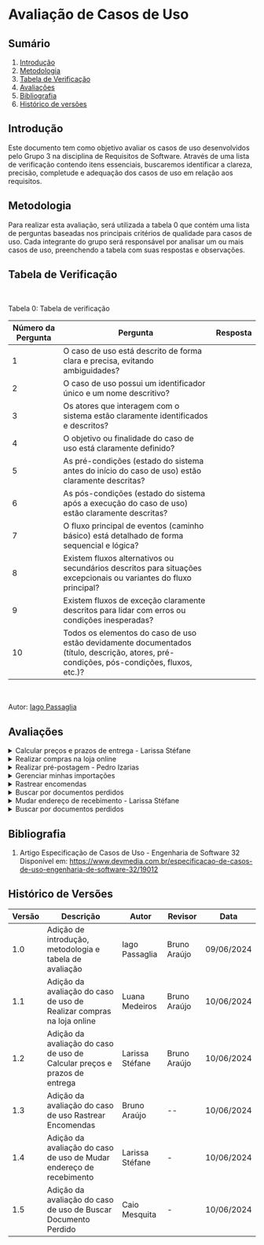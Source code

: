 # Avaliação de Casos de Uso

## Sumário
1. [Introdução](#introdução)
2. [Metodologia](#metodologia)
3. [Tabela de Verificação](#tabela-de-verificação)
4. [Avaliações](#avaliações)
5. [Bibliografia](#bibliografia)
6. [Histórico de versões](#histórico-de-versões)

## Introdução

Este documento tem como objetivo avaliar os casos de uso desenvolvidos pelo Grupo 3 na disciplina de Requisitos de Software. Através de uma lista de verificação contendo itens essenciais, buscaremos identificar a clareza, precisão, completude e adequação dos casos de uso em relação aos requisitos.

## Metodologia

Para realizar esta avaliação, será utilizada a tabela 0 que contém uma lista de perguntas baseadas nos principais critérios de qualidade para casos de uso. Cada integrante do grupo será responsável por analisar um ou mais casos de uso, preenchendo a tabela com suas respostas e observações.
## Tabela de Verificação

<br>

Tabela 0: Tabela de verificação

| Número da Pergunta | Pergunta                                                                 | Resposta |
|--------------------|--------------------------------------------------------------------------|----------|
| 1                  | O caso de uso está descrito de forma clara e precisa, evitando ambiguidades? |          |
| 2                  | O caso de uso possui um identificador único e um nome descritivo?         |          |
| 3                  | Os atores que interagem com o sistema estão claramente identificados e descritos? |          |
| 4                  | O objetivo ou finalidade do caso de uso está claramente definido?         |          |
| 5                  | As pré-condições (estado do sistema antes do início do caso de uso) estão claramente descritas? |          |
| 6                  | As pós-condições (estado do sistema após a execução do caso de uso) estão claramente descritas? |          |
| 7                  | O fluxo principal de eventos (caminho básico) está detalhado de forma sequencial e lógica? |          |
| 8                  | Existem fluxos alternativos ou secundários descritos para situações excepcionais ou variantes do fluxo principal? |          |
| 9                  | Existem fluxos de exceção claramente descritos para lidar com erros ou condições inesperadas? |          |
| 10                 | Todos os elementos do caso de uso estão devidamente documentados (título, descrição, atores, pré-condições, pós-condições, fluxos, etc.)? |          |

<br>

Autor: [Iago Passaglia](https://github.com/paxxaglia)


## Avaliações

<details>
<summary>Calcular preços e prazos de entrega - Larissa Stéfane </summary>

A tabela 1 mostra as respostas e observações da verificação e avaliação do caso de uso de "Calcular preços e prazos de entrega".

### Tabela 1: Tabela de verificação para Calcular preços e prazos de entrega

| Número da Pergunta | Pergunta                                                                 | Resposta | Observações |
|--------------------|--------------------------------------------------------------------------|----------| ---- |
| 1                  | O caso de uso está descrito de forma clara e precisa, evitando ambiguidades? |     Não     | Alguns pontos do caso de uso estão confusos e pouco claros. Por exemplo, não é indicado qual o usuário específico e o contexto para o caso de uso. <br> A forma como algumas frases foram elaboradas também estão um pouco confusas. |
| 2                  | O caso de uso possui um identificador único e um nome descritivo?         |    Sim      | - |
| 3                  | Os atores que interagem com o sistema estão claramente identificados e descritos? |     Não     | Existe uma abundância de usuários que utilizam o aplicativo dos Correios, todos eles podem apresentar contextos e características distintas no contexto do caso de uso. Contudo, o usuário foi representado de forma muito genérica no caso de uso. |
| 4                  | O objetivo ou finalidade do caso de uso está claramente definido?         |      Não    | Apesar de ser compreensível, a forma como o objetivo foi apresentado está vaga e confusa. |
| 5                  | As pré-condições (estado do sistema antes do início do caso de uso) estão claramente descritas? |     Incompleto     | Poderia complementar mais as pré-condições. Por exemplo, é necessário que o ator/usuário saiba o CEP, entre outras informações que não foram elencadas nas pré-condições. |
| 6                  | As pós-condições (estado do sistema após a execução do caso de uso) estão claramente descritas? |   Sim       | - |
| 7                  | O fluxo principal de eventos (caminho básico) está detalhado de forma sequencial e lógica? |     Sim      | - |
| 8                  | Existem fluxos alternativos ou secundários descritos para situações excepcionais ou variantes do fluxo principal? |     Sim/Incompleto     | Em fluxo alternativo, o fluxo 2 “Acesso à seção "Preços e Prazos" pelo menu” está praticamente idêntico ao fluxo principal. | 
| 9                  | Existem fluxos de exceção claramente descritos para lidar com erros ou condições inesperadas? |    Sim      | - |
| 10                 | Todos os elementos do caso de uso estão devidamente documentados (título, descrição, atores, pré-condições, pós-condições, fluxos, etc.)? |     Nao     | Existem elementos que estão faltando e alguns foram mal elaborados e descritos. |

<br>

 **Autora:** [Larissa Stéfane](https://github.com/SkywalkerSupreme)

</details>

<details>
<summary>Realizar compras na loja online</summary>

### Tabela 2: Tabela de verificação para Realizar compras na loja online

| Número da Pergunta | Pergunta                                                                 | Resposta | Observações
|--------------------|--------------------------------------------------------------------------|----------| --- |
| 1                  | O caso de uso está descrito de forma clara e precisa, evitando ambiguidades? | Sim | - |
| 2                  | O caso de uso possui um identificador único e um nome descritivo?         | Sim | - |
| 3                  | Os atores que interagem com o sistema estão claramente identificados e descritos? | Incompleto | Falta uma descrição completa dos atores, essencial para entender todas as interações do sistema. |
| 4                  | O objetivo ou finalidade do caso de uso está claramente definido?         | Não | É importante definir claramente o objetivo do caso de uso para garantir que o propósito e os resultados esperados sejam compreendidos. |
| 5                  | As pré-condições (estado do sistema antes do início do caso de uso) estão claramente descritas? | Incompleto | A descrição das pré-condições está incompleta, o que é crucial para estabelecer o contexto inicial necessário para a execução do caso de uso. |
| 6                  | As pós-condições (estado do sistema após a execução do caso de uso) estão claramente descritas? | Incompleto | Falta uma descrição detalhada das pós-condições, fundamental para entender o estado final do sistema após a execução do caso de uso. |
| 7                  | O fluxo principal de eventos (caminho básico) está detalhado de forma sequencial e lógica? | Incompleto | A descrição do fluxo principal está incompleta, essencial para garantir que todos os passos do processo sejam seguidos corretamente. |
| 8                  | Existem fluxos alternativos ou secundários descritos para situações excepcionais ou variantes do fluxo principal? | Sim | - |
| 9                  | Existem fluxos de exceção claramente descritos para lidar com erros ou condições inesperadas? | Sim | - |
| 10                 | Todos os elementos do caso de uso estão devidamente documentados (título, descrição, atores, pré-condições, pós-condições, fluxos, etc.)? | Sim | - |

<br>

Autor: [Luana Medeiros](https://github.com/LuaMedeiros)

</details>

<details>
<summary>Realizar pré-postagem - Pedro Izarias</summary>

### Tabela 3: Tabela de verificação para Realizar pré-postagem

| Número da Pergunta | Pergunta                                                                 | Resposta | Observação |
|--------------------|--------------------------------------------------------------------------|----------|----|
| 1                  | O caso de uso está descrito de forma clara e precisa, evitando ambiguidades? |    Sim      ||
| 2                  | O caso de uso possui um identificador único e um nome descritivo?         |      Sim    |Identificador UC04|
| 3                  | Os atores que interagem com o sistema estão claramente identificados e descritos? |    Incompleto      |Apenas o usuário está identificado como ator|
| 4                  | O objetivo ou finalidade do caso de uso está claramente definido?         |     Não    ||
| 5                  | As pré-condições (estado do sistema antes do início do caso de uso) estão claramente descritas? |  Sim     ||
| 6                  | As pós-condições (estado do sistema após a execução do caso de uso) estão claramente descritas? |    Sim     ||
| 7                  | O fluxo principal de eventos (caminho básico) está detalhado de forma sequencial e lógica? |     Sim     |Está organizado de maneira crescente|
| 8                  | Existem fluxos alternativos ou secundários descritos para situações excepcionais ou variantes do fluxo principal? |   Sim     ||
| 9                  | Existem fluxos de exceção claramente descritos para lidar com erros ou condições inesperadas? |     Incompleto     |Há citação de fluxos de excessão mas não a descrição de como lidar com os mesmos|
| 10                 | Todos os elementos do caso de uso estão devidamente documentados (título, descrição, atores, pré-condições, pós-condições, fluxos, etc.)? |     Sim     ||

<br>

Autor: [Pedro Izarias](https://github.com/Izarias)

</details>

<details>
<summary>Gerenciar minhas importações</summary>

### Tabela 4: Tabela de verificação para Gerenciar minhas importações

| Número da Pergunta | Pergunta                                                                 | Resposta |
|--------------------|--------------------------------------------------------------------------|----------|
| 1                  | O caso de uso está descrito de forma clara e precisa, evitando ambiguidades? |          |
| 2                  | O caso de uso possui um identificador único e um nome descritivo?         |          |
| 3                  | Os atores que interagem com o sistema estão claramente identificados e descritos? |          |
| 4                  | O objetivo ou finalidade do caso de uso está claramente definido?         |          |
| 5                  | As pré-condições (estado do sistema antes do início do caso de uso) estão claramente descritas? |          |
| 6                  | As pós-condições (estado do sistema após a execução do caso de uso) estão claramente descritas? |          |
| 7                  | O fluxo principal de eventos (caminho básico) está detalhado de forma sequencial e lógica? |          |
| 8                  | Existem fluxos alternativos ou secundários descritos para situações excepcionais ou variantes do fluxo principal? |          |
| 9                  | Existem fluxos de exceção claramente descritos para lidar com erros ou condições inesperadas? |          |
| 10                 | Todos os elementos do caso de uso estão devidamente documentados (título, descrição, atores, pré-condições, pós-condições, fluxos, etc.)? |          |

<br>

Autor: [Iago Passaglia](https://github.com/paxxaglia)

</details>

<details>
<summary>Rastrear encomendas</summary>

### Tabela 5: Tabela de verificação para Rastrear encomendas

| Número da Pergunta | Pergunta | Resposta Sim/Não/Incompleto | Observação |
|-------------------|----------|-----------------------------|------------|
| 1 | O caso de uso está descrito de forma clara e precisa, evitando ambiguidades? | Sim | A descrição é clara e precisa. |
| 2 | O caso de uso possui um identificador único e um nome descritivo? | Sim | Identificador: UC06, Nome: Rastrear Encomendas. |
| 3 | Os atores que interagem com o sistema estão claramente identificados e descritos? | Sim | O ator "Usuário" está identificado. |
| 4 | O objetivo ou finalidade do caso de uso está claramente definido? | Sim | O objetivo de rastrear encomendas está claramente definido. |
| 5 | As pré-condições (estado do sistema antes do início do caso de uso) estão claramente descritas? | Sim | As pré-condições são claramente descritas. |
| 6 | As pós-condições (estado do sistema após a execução do caso de uso) estão claramente descritas? | Sim | A pós-condição está claramente descrita. |
| 7 | O fluxo principal de eventos (caminho básico) está detalhado de forma sequencial e lógica? | Sim | O fluxo principal está detalhado de forma sequencial e lógica. |
| 8 | Existem fluxos alternativos ou secundários descritos para situações excepcionais ou variantes do fluxo principal? | Sim | Existem fluxos alternativos descritos. |
| 9 | Existem fluxos de exceção claramente descritos para lidar com erros ou condições inesperadas? | Sim | Existem fluxos de exceção descritos. |
| 10 | Todos os elementos do caso de uso estão devidamente documentados (título, descrição, atores, pré-condições, pós-condições, fluxos, etc.)? | Sim | Todos os elementos estão devidamente documentados. |
<br>

Autor: [Bruno Araújo](https://github.com/brunocva)

</details>

<details>
<summary>Buscar por documentos perdidos</summary>

### Tabela 6: Tabela de verificação para Buscar por documentos perdidos

| Número da Pergunta | Pergunta                                                                 | Resposta |
|--------------------|--------------------------------------------------------------------------|----------|
| 1                  | O caso de uso está descrito de forma clara e precisa, evitando ambiguidades? |          |
| 2                  | O caso de uso possui um identificador único e um nome descritivo?         |          |
| 3                  | Os atores que interagem com o sistema estão claramente identificados e descritos? |          |
| 4                  | O objetivo ou finalidade do caso de uso está claramente definido?         |          |
| 5                  | As pré-condições (estado do sistema antes do início do caso de uso) estão claramente descritas? |          |
| 6                  | As pós-condições (estado do sistema após a execução do caso de uso) estão claramente descritas? |          |
| 7                  | O fluxo principal de eventos (caminho básico) está detalhado de forma sequencial e lógica? |          |
| 8                  | Existem fluxos alternativos ou secundários descritos para situações excepcionais ou variantes do fluxo principal? |          |
| 9                  | Existem fluxos de exceção claramente descritos para lidar com erros ou condições inesperadas? |          |
| 10                 | Todos os elementos do caso de uso estão devidamente documentados (título, descrição, atores, pré-condições, pós-condições, fluxos, etc.)? |          |

<br>

Autor: [Iago Passaglia](https://github.com/paxxaglia)

</details>

<details>
<summary> Mudar endereço de recebimento - Larissa Stéfane </summary>

A tabela 7 mostra a verificação e avaliação do caso de uso de "Mudar endereço de recebimento".

### Tabela 7: Tabela de verificação para Mudar endereço de recebimento

| Número da Pergunta | Pergunta                                                                 | Resposta | Observações |
|--------------------|--------------------------------------------------------------------------|----------| ------------- |
| 1                  | O caso de uso está descrito de forma clara e precisa, evitando ambiguidades? |    Não      | Algumas expressões e explicação de alguns pontos, por exemplo, no fluxo principal, estão ambíguas e, dependendo da interpretação, pode deixar o leitor confuso. |
| 2                  | O caso de uso possui um identificador único e um nome descritivo?         |    Incompleto      | Tem código de identificação, mas não tem um título. |
| 3                  | Os atores que interagem com o sistema estão claramente identificados e descritos? |    Não      | Existe uma abundância de usuários que utilizam o aplicativo dos Correios, todos eles podem apresentar contextos e características distintas no contexto do caso de uso. Contudo, o usuário foi representado de forma muito genérica no caso de uso. |
| 4                  | O objetivo ou finalidade do caso de uso está claramente definido?         |     Sim     | - |
| 5                  | As pré-condições (estado do sistema antes do início do caso de uso) estão claramente descritas? |    Incompleto      | Estão faltando informações necessárias, por exemplo, para mudar de endereço, o usuário precisa saber o CEP, entre outras informações, mas isso não é especificado nas pré-condições. |
| 6                  | As pós-condições (estado do sistema após a execução do caso de uso) estão claramente descritas? |  Não        | Não está apresentado nem descrito da forma correta. <br> A pós-condição está apresentada mais como o meio do fluxo do que se espera no final. <br> Além disso, está ambíguo. |
| 7                  | O fluxo principal de eventos (caminho básico) está detalhado de forma sequencial e lógica? |   Sim       | - |
| 8                  | Existem fluxos alternativos ou secundários descritos para situações excepcionais ou variantes do fluxo principal? |     Não     | Os fluxos alternativos e de exceções não estão representados de forma correta. Ao invés de mostrar o fluxo que o usuário deve seguir, mostra apenas os objetivos dele. <br> Além disso, não está bem explicado nem elaborado. |
| 9                  | Existem fluxos de exceção claramente descritos para lidar com erros ou condições inesperadas? |     Não     | Os fluxos de exceções foram elaborados de forma errada, pois não indicam o fluxo que o usuário deve seguir. Além disso, os textos apresentados estão abertos a diferentes interpretações. |
| 10                 | Todos os elementos do caso de uso estão devidamente documentados (título, descrição, atores, pré-condições, pós-condições, fluxos, etc.)? |     Não     | Muitos pontos estão com erros ou foram elaborados erroneamente. |


 **Autora:** [Larissa Stéfane](https://github.com/SkywalkerSupreme)

</details>


<details>
<summary> Buscar por documentos perdidos </summary>

A tabela 8 mostra a verificação e avaliação do caso de uso de "Buscar por documentos perdidos".

### Tabela 8: Tabela de verificação para Buscar por documentos perdidos
| Número da Pergunta | Pergunta                                                                 | Resposta | Observações |
|--------------------|--------------------------------------------------------------------------|----------| ------------- |
| 1 | O caso de uso está descrito de forma clara e precisa, evitando ambiguidades? |   sim     | - |
| 2  | O caso de uso possui um identificador único e um nome descritivo?         | Sim  | - |
| 3   | Os atores que interagem com o sistema estão claramente identificados e descritos? | Incompleto  | Não especifica tão bem o usuário |
| 4   | O objetivo ou finalidade do caso de uso está claramente definido?         |Sim  |  -|
| 5  | As pré-condições (estado do sistema antes do início do caso de uso) estão claramente descritas? |  Sim     | - |
| 6    | As pós-condições (estado do sistema após a execução do caso de uso) estão claramente descritas? | Sim   | - |
| 7  | O fluxo principal de eventos (caminho básico) está detalhado de forma sequencial e lógica? | Sim    | -  |
| 8 | Existem fluxos alternativos ou secundários descritos para situações excepcionais ou variantes do fluxo principal? | Sim   |  - |
| 9  | Existem fluxos de exceção claramente descritos para lidar com erros ou condições inesperadas? |  Incompleto   | Não oferece uma solução clara ao problema  |
| 10 | Todos os elementos do caso de uso estão devidamente documentados (título, descrição, atores, pré-condições, pós-condições, fluxos, etc.)? |  Sim | -  |


 **Autor:** [Caio Mesquita]()

</details>



## Bibliografia
   
1. Artigo Especificação de Casos de Uso - Engenharia de Software 32 Disponível em: <https://www.devmedia.com.br/especificacao-de-casos-de-uso-engenharia-de-software-32/19012>


## Histórico de Versões

| Versão | Descrição                     | Autor           | Revisor | Data       |
|--------|-------------------------------|-----------------|------------|---------|
| 1.0    | Adição de introdução, metodologia e tabela de avaliação | Iago Passaglia  | Bruno Araújo | 09/06/2024 |
| 1.1    | Adição da avaliação do caso de uso de Realizar compras na loja online| Luana Medeiros  | Bruno Araújo | 10/06/2024 |
| 1.2    | Adição da avaliação do caso de uso de Calcular preços e prazos de entrega | Larissa Stéfane  | Bruno Araújo| 10/06/2024 |
| 1.3| Adição da avaliação do caso de uso Rastrear Encomendas | Bruno Araújo  | -- | 10/06/2024 |
| 1.4    | Adição da avaliação do caso de uso de Mudar endereço de recebimento | Larissa Stéfane  | - | 10/06/2024 |
| 1.5 | Adição da avaliação do caso de uso de Buscar Documento Perdido | Caio Mesquita| - | 10/06/2024 |
